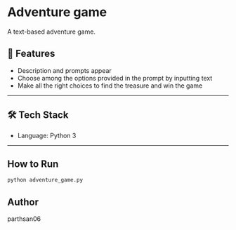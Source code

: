 # Adventure game
A text-based adventure game.

## 🚀 Features

- Description and prompts appear
- Choose among the options provided in the prompt by inputting text
- Make all the right choices to find the treasure and win the game

---

## 🛠️ Tech Stack

- Language: Python 3

---

## How to Run
```bash
python adventure_game.py
```

## Author
parthsan06

